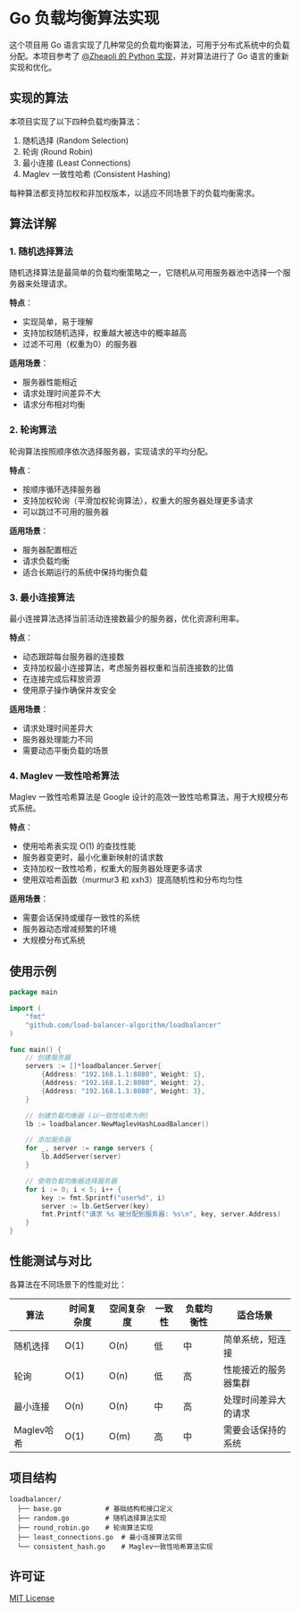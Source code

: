 # Go 负载均衡算法实现

这个项目用 Go 语言实现了几种常见的负载均衡算法，可用于分布式系统中的负载分配。本项目参考了 [@Zheaoli 的 Python 实现](https://github.com/Zheaoli/load-balancer-algorithm)，并对算法进行了 Go 语言的重新实现和优化。

## 实现的算法

本项目实现了以下四种负载均衡算法：

1. 随机选择 (Random Selection)
2. 轮询 (Round Robin)
3. 最小连接 (Least Connections)
4. Maglev 一致性哈希 (Consistent Hashing)

每种算法都支持加权和非加权版本，以适应不同场景下的负载均衡需求。

## 算法详解

### 1. 随机选择算法

随机选择算法是最简单的负载均衡策略之一，它随机从可用服务器池中选择一个服务器来处理请求。

**特点**：
- 实现简单，易于理解
- 支持加权随机选择，权重越大被选中的概率越高
- 过滤不可用（权重为0）的服务器

**适用场景**：
- 服务器性能相近
- 请求处理时间差异不大
- 请求分布相对均衡

### 2. 轮询算法

轮询算法按照顺序依次选择服务器，实现请求的平均分配。

**特点**：
- 按顺序循环选择服务器
- 支持加权轮询（平滑加权轮询算法），权重大的服务器处理更多请求
- 可以跳过不可用的服务器

**适用场景**：
- 服务器配置相近
- 请求负载均衡
- 适合长期运行的系统中保持均衡负载

### 3. 最小连接算法

最小连接算法选择当前活动连接数最少的服务器，优化资源利用率。

**特点**：
- 动态跟踪每台服务器的连接数
- 支持加权最小连接算法，考虑服务器权重和当前连接数的比值
- 在连接完成后释放资源
- 使用原子操作确保并发安全

**适用场景**：
- 请求处理时间差异大
- 服务器处理能力不同
- 需要动态平衡负载的场景

### 4. Maglev 一致性哈希算法

Maglev 一致性哈希算法是 Google 设计的高效一致性哈希算法，用于大规模分布式系统。

**特点**：
- 使用哈希表实现 O(1) 的查找性能
- 服务器变更时，最小化重新映射的请求数
- 支持加权一致性哈希，权重大的服务器处理更多请求
- 使用双哈希函数（murmur3 和 xxh3）提高随机性和分布均匀性

**适用场景**：
- 需要会话保持或缓存一致性的系统
- 服务器动态增减频繁的环境
- 大规模分布式系统

## 使用示例

```go
package main

import (
    "fmt"
    "github.com/load-balancer-algorithm/loadbalancer"
)

func main() {
    // 创建服务器
    servers := []*loadbalancer.Server{
        {Address: "192.168.1.1:8080", Weight: 1},
        {Address: "192.168.1.2:8080", Weight: 2},
        {Address: "192.168.1.3:8080", Weight: 3},
    }

    // 创建负载均衡器 (以一致性哈希为例)
    lb := loadbalancer.NewMaglevHashLoadBalancer()

    // 添加服务器
    for _, server := range servers {
        lb.AddServer(server)
    }

    // 使用负载均衡器选择服务器
    for i := 0; i < 5; i++ {
        key := fmt.Sprintf("user%d", i)
        server := lb.GetServer(key)
        fmt.Printf("请求 %s 被分配到服务器: %s\n", key, server.Address)
    }
}
```

## 性能测试与对比

各算法在不同场景下的性能对比：

| 算法 | 时间复杂度 | 空间复杂度 | 一致性 | 负载均衡性 | 适合场景 |
|------|------------|------------|--------|------------|----------|
| 随机选择 | O(1) | O(n) | 低 | 中 | 简单系统，短连接 |
| 轮询 | O(1) | O(n) | 低 | 高 | 性能接近的服务器集群 |
| 最小连接 | O(n) | O(n) | 中 | 高 | 处理时间差异大的请求 |
| Maglev哈希 | O(1) | O(m) | 高 | 中 | 需要会话保持的系统 |

## 项目结构

```
loadbalancer/
  ├── base.go           # 基础结构和接口定义
  ├── random.go         # 随机选择算法实现
  ├── round_robin.go    # 轮询算法实现
  ├── least_connections.go  # 最小连接算法实现
  └── consistent_hash.go    # Maglev一致性哈希算法实现
```


## 许可证

[MIT License](LICENSE)